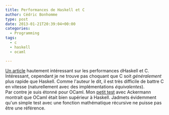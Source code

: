 ```yaml
---
title: Performances de Haskell et C
author: Cédric Bonhomme
type: post
date: 2013-01-21T20:39:04+00:00
categories:
  - Programming
tags:
  - c
  - haskell
  - ocaml

---
```

[Un article][1] hautement intéressant sur les performances dHaskell et C. Intéressant, cependant je ne trouve pas choquant que C soit _généralement_ plus rapide que Haskell. Comme l'auteur le dit, il est très difficile de battre C en vitesse (naturellement avec des implémentations _équivalentes_).  
Par contre je suis étonné pour OCaml. Mon [petit test][2] avec Ackermann montrait que OCaml était bien supérieur à Haskell. Jadmets évidemment qu'un simple test avec une fonction mathématique récursive ne puisse pas être une référence.

 [1]: http://jacquesmattheij.com/when-haskell-is-not-faster-than-c
 [2]: http://blog.cedricbonhomme.org/2012/10/01/quelques-benchmarks-avec-ackermann/